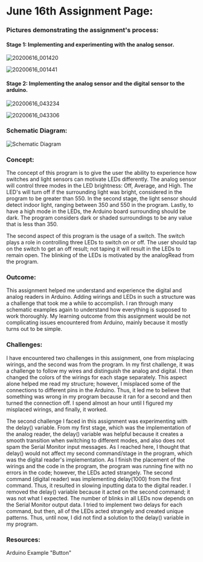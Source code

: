 # June 16th Assignment Page:

### Pictures demonstrating the assignment's process:
#### Stage 1: Implementing and experimenting with the analog sensor.
![20200616_001420](https://user-images.githubusercontent.com/60816393/84718601-099f3d80-af8a-11ea-865e-e5a196f0f49a.jpg)

![20200616_001441](https://user-images.githubusercontent.com/60816393/84718626-1c197700-af8a-11ea-9f29-45f03e2042da.jpg)

#### Stage 2: Implementing the analog sensor and the digital sensor to the arduino.
![20200616_043234](https://user-images.githubusercontent.com/60816393/84718837-cbeee480-af8a-11ea-92e3-880d0743ebbc.jpg)

![20200616_043306](https://user-images.githubusercontent.com/60816393/84718840-cdb8a800-af8a-11ea-8b36-81dcb5e9fd6c.jpg)

### Schematic Diagram:

![Schematic Diagram](https://user-images.githubusercontent.com/60816393/84776272-2884ea80-aff1-11ea-8198-4b902a2a30be.jpeg)

### Concept:
  The concept of this program is to give the user the ability to experience how switches and light sensors can motivate LEDs differently. The analog sensor will control three modes in the LED brightness: Off, Average, and High. The LED's will turn off if the surrounding light was bright, considered in the program to be greater than 550. In the second stage, the light sensor should detect indoor light, ranging between 350 and 550 in the program. Lastly, to have a high mode in the LEDs, the Arduino board surrounding should be dark. The program considers dark or shaded surroundings to be any value that is less than 350.

  The second aspect of this program is the usage of a switch. The switch plays a role in controlling three LEDs to switch on or off. The user should tap on the switch to get an off result; not taping it will result in the LEDs to remain open. The blinking of the LEDs is motivated by the analogRead from the program.
  
### Outcome:

  This assignment helped me understand and experience the digital and analog readers in Arduino. Adding wirings and LEDs in such a structure was a challenge that took me a while to accomplish. I ran through many schematic examples again to understand how everything is supposed to work thoroughly. My learning outcome from this assignment would be not complicating issues encountered from Arduino, mainly because it mostly turns out to be simple.

### Challenges:

I have encountered two challenges in this assignment, one from misplacing wirings, and the second was from the program. In my first challenge, it was a challenge to follow my wires and distinguish the analog and digital. I then changed the colors of the wirings for each stage separately. This aspect alone helped me read my structure; however, I misplaced some of the connections to different pins in the Arduino. Thus, it led me to believe that something was wrong in my program because it ran for a second and then turned the connection off. I spend almost an hour until I figured my misplaced wirings, and finally, it worked.

The second challenge I faced in this assignment was experimenting with the delay() variable. From my first stage, which was the implementation of the analog reader, the delay() variable was helpful because it creates a smooth transition when switching to different modes, and also does not spam the Serial Monitor input messages. As I reached here, I thought that delay() would not affect my second command/stage in the program, which was the digital reader's implementation. As I finish the placement of the wirings and the code in the program, the program was running fine with no errors in the code; however, the LEDs acted strangely. The second command (digital reader) was implementing delay(1000) from the first command. Thus, it resulted in slowing inputting data to the digital reader. I removed the delay() variable because it acted on the second command; it was not what I expected. The number of blinks in all LEDs now depends on the Serial Monitor output data. I tried to implement two delays for each command, but then, all of the LEDs acted strangely and created unique patterns. Thus, until now, I did not find a solution to the delay() variable in my program.

### Resources:

Arduino Example "Button"
